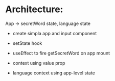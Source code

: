 # Architecture: 
App -> secretWord state, language state

- create simpla app and input component

- setState hook

- useEffect to fire getSecretWord on app mount

- context using value prop

- language context using app-level state